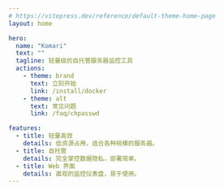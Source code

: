 ```yaml
---
# https://vitepress.dev/reference/default-theme-home-page
layout: home

hero:
  name: "Komari"
  text: ""
  tagline: 轻量级的自托管服务器监控工具
  actions:
    - theme: brand
      text: 立刻开始
      link: /install/docker
    - theme: alt
      text: 常见问题
      link: /faq/chpasswd

features:
  - title: 轻量高效
    details: 低资源占用，适合各种规模的服务器。
  - title: 自托管
    details: 完全掌控数据隐私，部署简单。
  - title: Web 界面
    details: 直观的监控仪表盘，易于使用。
---
```


